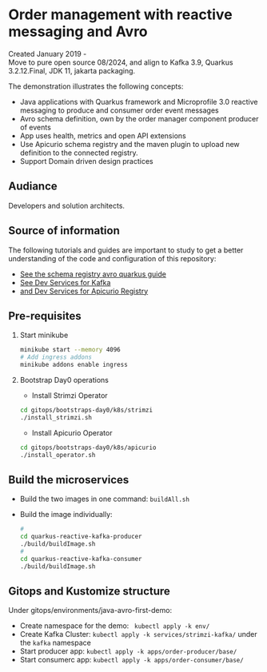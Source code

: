 # Order management with reactive messaging and Avro

Created January 2019 -  
Move to pure open source 08/2024, and align to Kafka 3.9, Quarkus 3.2.12.Final, JDK 11, jakarta packaging.

The demonstration illustrates the following concepts:

* Java applications with Quarkus framework and Microprofile 3.0 reactive messaging to produce and consumer order event messages
* Avro schema definition, own by the order manager component producer of events
* App uses health, metrics and open API extensions
* Use Apicurio schema registry and the maven plugin to upload new definition to the connected registry.
* Support Domain driven design practices

## Audiance

Developers and solution architects.

## Source of information

The following tutorials and guides are important to study to get a better understanding of the code and configuration of this repository:

* [See the schema registry avro quarkus guide](https://quarkus.io/guides/kafka-schema-registry-avro)
* [See Dev Services for Kafka](https://quarkus.io/guides/kafka-dev-services)
* [and Dev Services for Apicurio Registry](https://quarkus.io/guides/apicurio-registry-dev-services)


## Pre-requisites

1. Start minikube

    ```sh
    minikube start --memory 4096
    # Add ingress addons
    minikube addons enable ingress
    ```

1. Bootstrap Day0 operations

    * Install Strimzi Operator

    ```sh
    cd gitops/bootstraps-day0/k8s/strimzi
    ./install_strimzi.sh
    ```

    * Install Apicurio Operator

    ```sh
    cd gitops/bootstraps-day0/k8s/apicurio
    ./install_operator.sh
    ```

## Build the microservices

* Build the two images in one command: `buildAll.sh`
* Build the image individually:

    ```sh
    # 
    cd quarkus-reactive-kafka-producer
    ./build/buildImage.sh
    #
    cd quarkus-reactive-kafka-consumer
    ./build/buildImage.sh
    ```

## Gitops and Kustomize structure

Under gitops/environments/java-avro-first-demo:

* Create namespace for the demo: ` kubectl apply -k env/`
* Create Kafka Cluster: `kubectl apply -k services/strimzi-kafka/` under the `kafka` namespace
* Start producer app: `kubectl apply -k apps/order-producer/base/`
* Start consumerc app: `kubectl apply -k apps/order-consumer/base/`
